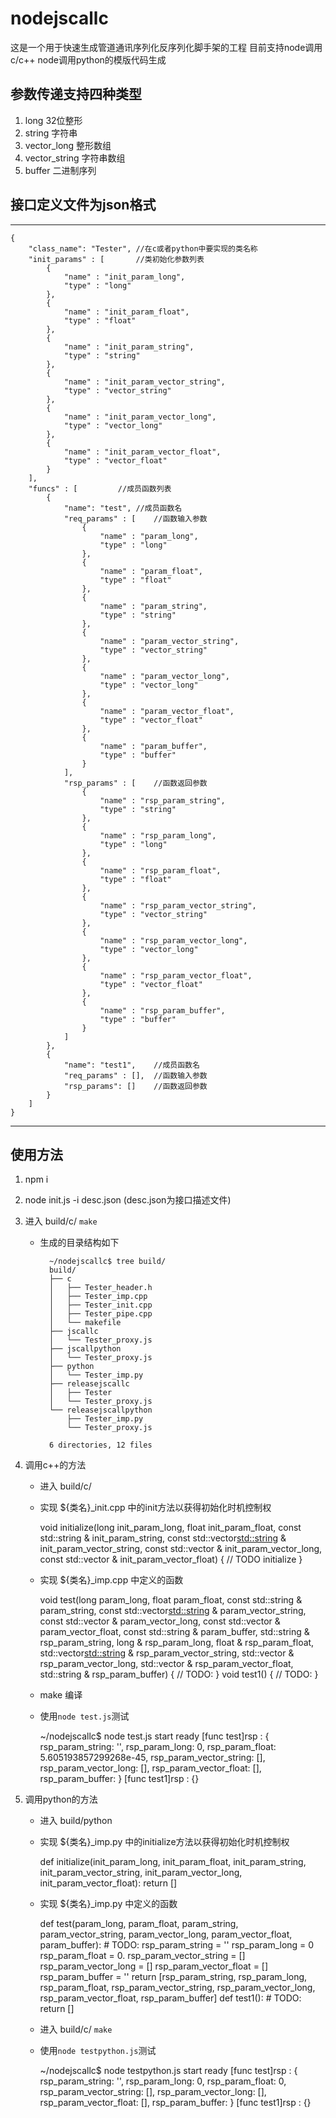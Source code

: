 # nodejscallc

这是一个用于快速生成管道通讯序列化反序列化脚手架的工程
目前支持node调用c/c++ node调用python的模版代码生成

## 参数传递支持四种类型
1. long 32位整形
2. string 字符串
3. vector_long 整形数组
4. vector_string 字符串数组
5. buffer 二进制序列

## 接口定义文件为json格式
***
    {
        "class_name": "Tester", //在c或者python中要实现的类名称
        "init_params" : [       //类初始化参数列表
            {
                "name" : "init_param_long",
                "type" : "long"
            },
            {
                "name" : "init_param_float",
                "type" : "float"
            },
            {
                "name" : "init_param_string",
                "type" : "string"
            },
            {
                "name" : "init_param_vector_string",
                "type" : "vector_string"
            },
            {
                "name" : "init_param_vector_long",
                "type" : "vector_long"
            },
            {
                "name" : "init_param_vector_float",
                "type" : "vector_float"
            }
        ],
        "funcs" : [         //成员函数列表
            {
                "name": "test", //成员函数名
                "req_params" : [    //函数输入参数
                    {
                        "name" : "param_long",
                        "type" : "long"
                    },
                    {
                        "name" : "param_float",
                        "type" : "float"
                    },
                    {
                        "name" : "param_string",
                        "type" : "string"
                    },
                    {
                        "name" : "param_vector_string",
                        "type" : "vector_string"
                    },
                    {
                        "name" : "param_vector_long",
                        "type" : "vector_long"
                    },
                    {
                        "name" : "param_vector_float",
                        "type" : "vector_float"
                    },
                    {
                        "name" : "param_buffer",
                        "type" : "buffer"
                    }
                ],
                "rsp_params" : [    //函数返回参数
                    {
                        "name" : "rsp_param_string",
                        "type" : "string"
                    },
                    {
                        "name" : "rsp_param_long",
                        "type" : "long"
                    },
                    {
                        "name" : "rsp_param_float",
                        "type" : "float"
                    },
                    {
                        "name" : "rsp_param_vector_string",
                        "type" : "vector_string"
                    },
                    {
                        "name" : "rsp_param_vector_long",
                        "type" : "vector_long"
                    },
                    {
                        "name" : "rsp_param_vector_float",
                        "type" : "vector_float"
                    },
                    {
                        "name" : "rsp_param_buffer",
                        "type" : "buffer"
                    }
                ]
            },
            {
                "name": "test1",    //成员函数名
                "req_params" : [],  //函数输入参数
                "rsp_params": []    //函数返回参数
            }
        ]
    }
***

## 使用方法
1. npm i
2. node init.js -i desc.json (desc.json为接口描述文件)
3. 进入 build/c/ `make`
    * 生成的目录结构如下

            ~/nodejscallc$ tree build/
            build/
            ├── c
            │   ├── Tester_header.h
            │   ├── Tester_imp.cpp
            │   ├── Tester_init.cpp
            │   ├── Tester_pipe.cpp
            │   └── makefile
            ├── jscallc
            │   └── Tester_proxy.js
            ├── jscallpython
            │   └── Tester_proxy.js
            ├── python
            │   └── Tester_imp.py
            ├── releasejscallc
            │   ├── Tester
            │   └── Tester_proxy.js
            └── releasejscallpython
                ├── Tester_imp.py
                └── Tester_proxy.js

            6 directories, 12 files
3. 调用c++的方法
    * 进入 build/c/
    * 实现 ${类名}_init.cpp 中的init方法以获得初始化时机控制权

        void initialize(long init_param_long, float init_param_float, const std::string & init_param_string, const std::vector<std::string> & init_param_vector_string, const std::vector<int> & init_param_vector_long, const std::vector<float> & init_param_vector_float)
        {
            // TODO initialize
        }

    * 实现 ${类名}_imp.cpp 中定义的函数

        void test(long param_long, float param_float, const std::string & param_string, const std::vector<std::string> & param_vector_string, const std::vector<int> & param_vector_long, const std::vector<float> & param_vector_float, const std::string & param_buffer, std::string & rsp_param_string, long & rsp_param_long, float & rsp_param_float, std::vector<std::string> & rsp_param_vector_string, std::vector<int> & rsp_param_vector_long, std::vector<float> & rsp_param_vector_float, std::string & rsp_param_buffer)
        {
            // TODO:
        }
        void test1()
        {
            // TODO:
        }
    
    * make 编译
    * 使用`node test.js`测试

        ~/nodejscallc$ node test.js
        start
        ready
        [func test]rsp : { rsp_param_string: '',
        rsp_param_long: 0,
        rsp_param_float: 5.605193857299268e-45,
        rsp_param_vector_string: [],
        rsp_param_vector_long: [],
        rsp_param_vector_float: [],
        rsp_param_buffer: <Buffer > }
        [func test1]rsp : {}

4. 调用python的方法
    * 进入 build/python
    * 实现 ${类名}_imp.py 中的initialize方法以获得初始化时机控制权

        def initialize(init_param_long, init_param_float, init_param_string, init_param_vector_string, init_param_vector_long, init_param_vector_float):
            return []
    * 实现 ${类名}_imp.py 中定义的函数

        def test(param_long, param_float, param_string, param_vector_string, param_vector_long, param_vector_float, param_buffer):
            # TODO:
            rsp_param_string = ''
            rsp_param_long = 0
            rsp_param_float = 0.
            rsp_param_vector_string = []
            rsp_param_vector_long = []
            rsp_param_vector_float = []
            rsp_param_buffer = ''
            return [rsp_param_string, rsp_param_long, rsp_param_float, rsp_param_vector_string, rsp_param_vector_long, rsp_param_vector_float, rsp_param_buffer]
        def test1():
            # TODO:
            return []
    * 进入 build/c/ `make`
    * 使用`node testpython.js`测试

        ~/nodejscallc$ node testpython.js
        start
        ready
        [func test]rsp : { rsp_param_string: '',
        rsp_param_long: 0,
        rsp_param_float: 0,
        rsp_param_vector_string: [],
        rsp_param_vector_long: [],
        rsp_param_vector_float: [],
        rsp_param_buffer: <Buffer > }
        [func test1]rsp : {}